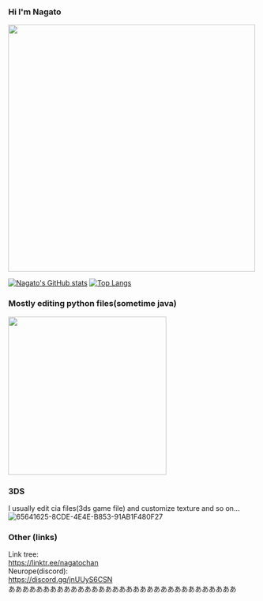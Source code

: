 ### Hi I'm Nagato
<img src="https://user-images.githubusercontent.com/94958239/164647576-b8b61ae7-7dfc-46fe-a0b6-6cf5011932ce.jpg" width="500px">

[![Nagato's GitHub stats](https://github-readme-stats.vercel.app/api?username=Nagatochyan&layout=compact&theme=onedark)](https://github.com/anuraghazra/github-readme-stats)
[![Top Langs](https://github-readme-stats.vercel.app/api/top-langs/?username=Nagatochyan)](https://github.com/anuraghazra/github-readme-stats)
### Mostly editing python files(sometime java)
<img src="https://user-images.githubusercontent.com/94958239/164648695-1ad55ed6-a89c-4e38-bb2c-50ea1ee2ceda.png" width="320px">

### 3DS
I usually edit cia files(3ds game file) and customize texture and so on... 
![65641625-8CDE-4E4E-B853-91AB1F480F27](https://user-images.githubusercontent.com/94958239/179823994-7455473d-fb3c-4732-b45e-185e52dc7958.jpeg)

### Other (links)
Link tree:<br>
https://linktr.ee/nagatochan<br>
Neurope(discord):<br>
https://discord.gg/jnUUyS6CSN<br>
あああああああああああああああああああああああああああああああああ
